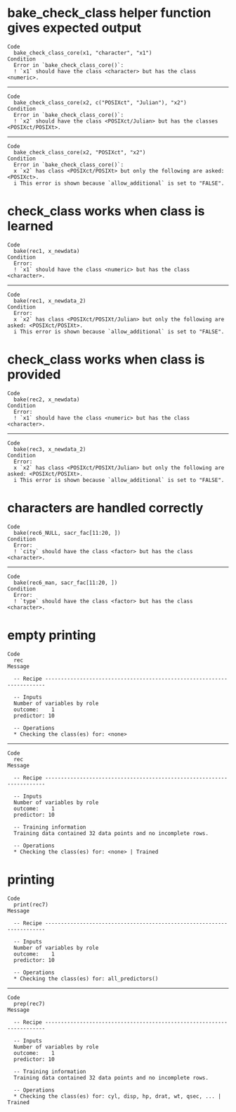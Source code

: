 # bake_check_class helper function gives expected output

    Code
      bake_check_class_core(x1, "character", "x1")
    Condition
      Error in `bake_check_class_core()`:
      ! `x1` should have the class <character> but has the class <numeric>.

---

    Code
      bake_check_class_core(x2, c("POSIXct", "Julian"), "x2")
    Condition
      Error in `bake_check_class_core()`:
      ! `x2` should have the class <POSIXct/Julian> but has the classes <POSIXct/POSIXt>.

---

    Code
      bake_check_class_core(x2, "POSIXct", "x2")
    Condition
      Error in `bake_check_class_core()`:
      x `x2` has class <POSIXct/POSIXt> but only the following are asked: <POSIXct>.
      i This error is shown because `allow_additional` is set to "FALSE".

# check_class works when class is learned

    Code
      bake(rec1, x_newdata)
    Condition
      Error:
      ! `x1` should have the class <numeric> but has the class <character>.

---

    Code
      bake(rec1, x_newdata_2)
    Condition
      Error:
      x `x2` has class <POSIXct/POSIXt/Julian> but only the following are asked: <POSIXct/POSIXt>.
      i This error is shown because `allow_additional` is set to "FALSE".

# check_class works when class is provided

    Code
      bake(rec2, x_newdata)
    Condition
      Error:
      ! `x1` should have the class <numeric> but has the class <character>.

---

    Code
      bake(rec3, x_newdata_2)
    Condition
      Error:
      x `x2` has class <POSIXct/POSIXt/Julian> but only the following are asked: <POSIXct/POSIXt>.
      i This error is shown because `allow_additional` is set to "FALSE".

# characters are handled correctly

    Code
      bake(rec6_NULL, sacr_fac[11:20, ])
    Condition
      Error:
      ! `city` should have the class <factor> but has the class <character>.

---

    Code
      bake(rec6_man, sacr_fac[11:20, ])
    Condition
      Error:
      ! `type` should have the class <factor> but has the class <character>.

# empty printing

    Code
      rec
    Message
      
      -- Recipe ----------------------------------------------------------------------
      
      -- Inputs 
      Number of variables by role
      outcome:    1
      predictor: 10
      
      -- Operations 
      * Checking the class(es) for: <none>

---

    Code
      rec
    Message
      
      -- Recipe ----------------------------------------------------------------------
      
      -- Inputs 
      Number of variables by role
      outcome:    1
      predictor: 10
      
      -- Training information 
      Training data contained 32 data points and no incomplete rows.
      
      -- Operations 
      * Checking the class(es) for: <none> | Trained

# printing

    Code
      print(rec7)
    Message
      
      -- Recipe ----------------------------------------------------------------------
      
      -- Inputs 
      Number of variables by role
      outcome:    1
      predictor: 10
      
      -- Operations 
      * Checking the class(es) for: all_predictors()

---

    Code
      prep(rec7)
    Message
      
      -- Recipe ----------------------------------------------------------------------
      
      -- Inputs 
      Number of variables by role
      outcome:    1
      predictor: 10
      
      -- Training information 
      Training data contained 32 data points and no incomplete rows.
      
      -- Operations 
      * Checking the class(es) for: cyl, disp, hp, drat, wt, qsec, ... | Trained

